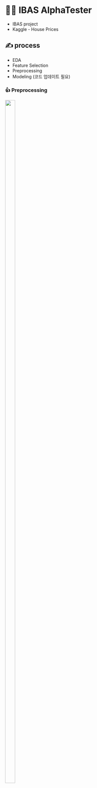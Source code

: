 # 💁‍♂️ IBAS AlphaTester
* IBAS project
* Kaggle - House Prices

## ✍ process 
* EDA
* Feature Selection
* Preprocessing
* Modeling (코드 업데이트 필요)

### 👍 Preprocessing
<img src="https://github.com/Park-taenam/Kaggle_HousePrice/blob/main/image/preprocessing.png" width="25%" height="75%"/>
